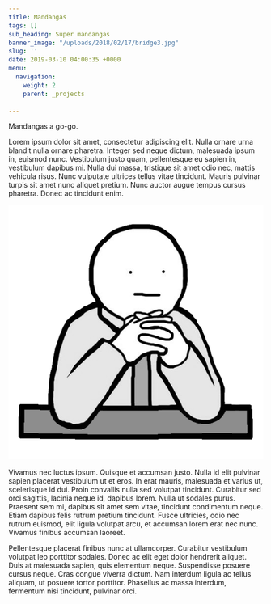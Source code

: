 ```yaml
---
title: Mandangas
tags: []
sub_heading: Super mandangas
banner_image: "/uploads/2018/02/17/bridge3.jpg"
slug: ''
date: 2019-03-10 04:00:35 +0000
menu:
  navigation:
    weight: 2
    parent: _projects

---
```

Mandangas a go-go.

Lorem ipsum dolor sit amet, consectetur adipiscing elit. Nulla ornare urna blandit nulla ornare pharetra. Integer sed neque dictum, malesuada ipsum in, euismod nunc. Vestibulum justo quam, pellentesque eu sapien in, vestibulum dapibus mi. Nulla dui massa, tristique sit amet odio nec, mattis vehicula risus. Nunc vulputate ultrices tellus vitae tincidunt. Mauris pulvinar turpis sit amet nunc aliquet pretium. Nunc auctor augue tempus cursus pharetra. Donec ac tincidunt enim.

![](/uploads/2019/02/03/oh-fuck-me.png)

Vivamus nec luctus ipsum. Quisque et accumsan justo. Nulla id elit pulvinar sapien placerat vestibulum ut et eros. In erat mauris, malesuada et varius ut, scelerisque id dui. Proin convallis nulla sed volutpat tincidunt. Curabitur sed orci sagittis, lacinia neque id, dapibus lorem. Nulla ut sodales purus. Praesent sem mi, dapibus sit amet sem vitae, tincidunt condimentum neque. Etiam dapibus felis rutrum pretium tincidunt. Fusce ultricies, odio nec rutrum euismod, elit ligula volutpat arcu, et accumsan lorem erat nec nunc. Vivamus finibus accumsan laoreet.

Pellentesque placerat finibus nunc at ullamcorper. Curabitur vestibulum volutpat leo porttitor sodales. Donec ac elit eget dolor hendrerit aliquet. Duis at malesuada sapien, quis elementum neque. Suspendisse posuere cursus neque. Cras congue viverra dictum. Nam interdum ligula ac tellus aliquam, ut posuere tortor porttitor. Phasellus ac massa interdum, fermentum nisi tincidunt, pulvinar orci.
